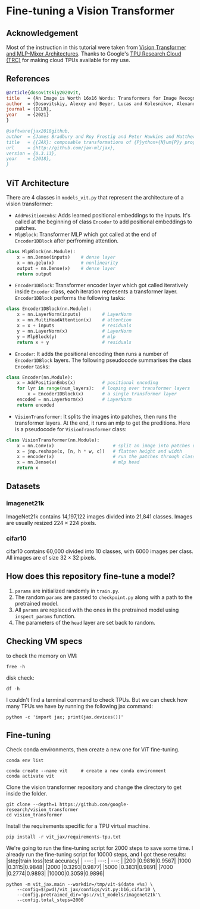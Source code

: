# Fine-tuning a Vision Transformer

## Acknowledgement
Most of the instruction in this tutorial were taken from [Vision Transformer and MLP-Mixer Architectures](https://github.com/google-research/vision_transformer/tree/main). Thanks to Google's [TPU Research Cloud (TRC)](https://sites.research.google/trc/about/) for making cloud TPUs available for my use.

## References

```bibtex
@article{dosovitskiy2020vit,
title   = {An Image is Worth 16x16 Words: Transformers for Image Recognition at Scale},
author  = {Dosovitskiy, Alexey and Beyer, Lucas and Kolesnikov, Alexander and Weissenborn, Dirk and Zhai, Xiaohua and Unterthiner, Thomas and  Dehghani, Mostafa and Minderer, Matthias and Heigold, Georg and Gelly, Sylvain and Uszkoreit, Jakob and Houlsby, Neil},
journal = {ICLR},
year    = {2021}
}
```

```bibtex
@software{jax2018github,
author  = {James Bradbury and Roy Frostig and Peter Hawkins and Matthew James Johnson and Chris Leary and Dougal Maclaurin and George Necula and Adam Paszke and Jake Vander{P}las and Skye Wanderman-{M}ilne and Qiao Zhang},
title   = {{JAX}: composable transformations of {P}ython+{N}um{P}y programs},
url     = {http://github.com/jax-ml/jax},
version = {0.3.13},
year    = {2018},
}
```

## ViT Architecture
There are 4 classes in `models_vit.py` that represent the architecture of a vision transformer:
* `AddPositionEmbs`: Adds learned positional embeddings to the inputs. It's called at the beginning of class `Encoder` to add positional embeddings to patches. 
* `MlpBlock`: Transformer MLP which got called at the end of `Encoder1DBlock` after perfroming attention.
```python
class MlpBlock(nn.Module):
    x = nn.Dense(inputs)    # dense layer
    x = nn.gelu(x)          # nonlinearity
    output = nn.Dense(x)    # dense layer
    return output
```
* `Encoder1DBlock`: Transformer encoder layer which got called iteratively inside `Encoder` class, each iteration represents a transformer layer. `Encoder1DBlock` performs the following tasks:
```python
class Encoder1DBlock(nn.Module):
    x = nn.LayerNorm(inputs)        # LayerNorm
    x = nn.MultiHeadAttention(x)    # attention
    x = x + inputs                  # residuals
    y = nn.LayerNorm(x)             # LayerNorm
    y = MlpBlock(y)                 # mlp
    return x + y                    # residuals
```

* `Encoder`: It adds the positional encoding then runs a number of `Encoder1DBlock` layers. The following pseudocode summarises the class `Encoder` tasks:
```python
class Encoder(nn.Module):
    x = AddPositionEmbs(x)          # positional encoding
    for lyr in range(num_layers):   # looping over transformer layers   
        x = Encoder1DBlock(x)       # a single transformer layer
    encoded = nn.LayerNorm(x)       # LayerNorm
    return encoded
```

* `VisionTransformer`: It splits the images into patches, then runs the transformer layers. At the end, it runs an mlp to get the preditions. Here is a pseudocode for `VisionTransformer` class:
```python
class VisionTransformer(nn.Module):
    x = nn.Conv(x)                      # split an image into patches using nn.conv layer
    x = jnp.reshape(x, [n, h * w, c])   # flatten height and width
    x = encoder(x)                      # run the patches through class Encoder
    x = nn.Dense(x)                     # mlp head
    return x
```

## Datasets

### imagenet21k
ImageNet21k contains 14,197,122 images divided into 21,841 classes. Images are usually resized $224 \times 224$ pixels.

### cifar10
cifar10 contains 60,000 divided into 10 classes, with 6000 images per class. All images are of size $32 \times 32$ pixels.

## How does this repository fine-tune a model?

1. `params` are initialized randomly in `train.py`.
1. The random `params` are passed to `checkpoint.py` along with a path to the pretrained model.
1. All `params` are replaced with the ones in the pretrained model using `inspect_params` function.
1. The parameters of the `head` layer are set back to random.

## Checking VM specs

to check the memory on VM:
```console
free -h
```

disk check:
```console
df -h
```

I couldn't find a terminal command to check TPUs. But we can check how many TPUs we have by running the following jax command:
```console
python -c 'import jax; print(jax.devices())'
```

## Fine-tuning

Check conda environments, then create a new one for ViT fine-tuning.
```console
conda env list
```

```console
conda create --name vit     # create a new conda environment
conda activate vit
```

Clone the vision transformer repository and change the directory to get inside the folder.
```console
git clone --depth=1 https://github.com/google-research/vision_transformer
cd vision_transformer
```

Install the requirements specific for a TPU virtual machine.
```console
pip install -r vit_jax/requirements-tpu.txt
```

We're going to run the fine-tuning script for $2000$ steps to save some time. I already run the fine-tuning script for $10000$ steps, and I got these results:
|step|train loss|test accuracy|
| ---: | ---: | ---: |
|200  |0.9816|0.9567|
|1000 |0.3115|0.9848|
|2000 |0.3293|0.9877|
|5000 |0.3831|0.9891|
|7000 |0.2774|0.9893|
|10000|0.3059|0.9896|

```console
python -m vit_jax.main --workdir=/tmp/vit-$(date +%s) \
    --config=$(pwd)/vit_jax/configs/vit.py:b16,cifar10 \
    --config.pretrained_dir='gs://vit_models/imagenet21k'\
    --config.total_steps=2000
```
